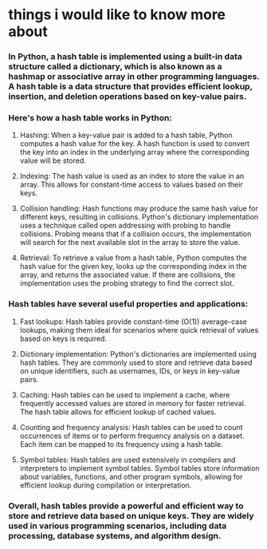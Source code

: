 # things i would like to know more about
### In Python, a hash table is implemented using a built-in data structure called a dictionary, which is also known as a hashmap or associative array in other programming languages. A hash table is a data structure that provides efficient lookup, insertion, and deletion operations based on key-value pairs.

### Here's how a hash table works in Python:

1. Hashing: When a key-value pair is added to a hash table, Python computes a hash value for the key. A hash function is used to convert the key into an index in the underlying array where the corresponding value will be stored.

2. Indexing: The hash value is used as an index to store the value in an array. This allows for constant-time access to values based on their keys.

3. Collision handling: Hash functions may produce the same hash value for different keys, resulting in collisions. Python's dictionary implementation uses a technique called open addressing with probing to handle collisions. Probing means that if a collision occurs, the implementation will search for the next available slot in the array to store the value.

4. Retrieval: To retrieve a value from a hash table, Python computes the hash value for the given key, looks up the corresponding index in the array, and returns the associated value. If there are collisions, the implementation uses the probing strategy to find the correct slot.

### Hash tables have several useful properties and applications:

1. Fast lookups: Hash tables provide constant-time (O(1)) average-case lookups, making them ideal for scenarios where quick retrieval of values based on keys is required.

2. Dictionary implementation: Python's dictionaries are implemented using hash tables. They are commonly used to store and retrieve data based on unique identifiers, such as usernames, IDs, or keys in key-value pairs.

3. Caching: Hash tables can be used to implement a cache, where frequently accessed values are stored in memory for faster retrieval. The hash table allows for efficient lookup of cached values.

4. Counting and frequency analysis: Hash tables can be used to count occurrences of items or to perform frequency analysis on a dataset. Each item can be mapped to its frequency using a hash table.

5. Symbol tables: Hash tables are used extensively in compilers and interpreters to implement symbol tables. Symbol tables store information about variables, functions, and other program symbols, allowing for efficient lookup during compilation or interpretation.

### Overall, hash tables provide a powerful and efficient way to store and retrieve data based on unique keys. They are widely used in various programming scenarios, including data processing, database systems, and algorithm design.
